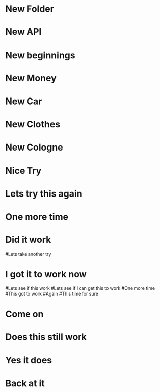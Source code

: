 # New Folder
# New API
# New beginnings
# New Money
# New Car
# New Clothes
# New Cologne
# Nice Try
# Lets try this again
# One more time
# Did it work
#Lets take another try
# I got it to work now
#Lets see if this work
#Lets see if I can get this to work
#One more time
#This got to work
#Again
#This time for sure
# Come on
# Does this still work
# Yes it does
# Back at it


